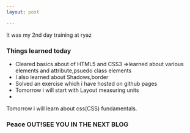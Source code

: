 ```yaml
---
layout: post

---
```

It was my 2nd day training at ryaz 
### Things learned today
* Cleared basics about of HTML5 and CSS3
=>learned about various elements and attribute,psuedo class elements
* I also learned about Shadows,border
* Solved an exercise which i have hosted on github pages
* Tomorrow i will start with Layout measuring units
* 



Tomorrow i will learn about css(CSS) fundamentals.

### Peace OUT!SEE YOU IN THE NEXT BLOG